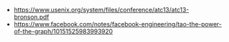 * https://www.usenix.org/system/files/conference/atc13/atc13-bronson.pdf
* https://www.facebook.com/notes/facebook-engineering/tao-the-power-of-the-graph/10151525983993920
